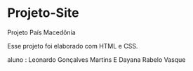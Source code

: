 # Projeto-Site

Projeto País Macedônia 

Esse projeto foi elaborado com HTML e CSS.

aluno : Leonardo Gonçalves Martins
          E
        Dayana Rabelo Vasque
